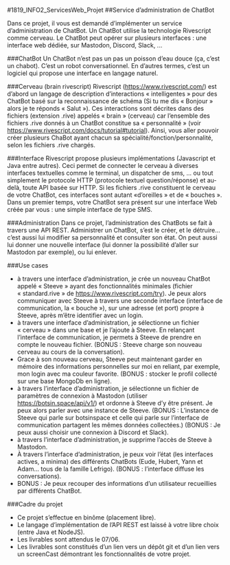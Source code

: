 #1819_INFO2_ServicesWeb_Projet
##Service d’administration de ChatBot

Dans ce projet, il vous est demandé d’implémenter un service d’administration de ChatBot. Un ChatBot utilise la technologie Rivescript comme cerveau. Le ChatBot peut opérer sur plusieurs interfaces : une interface web dédiée, sur Mastodon, Discord, Slack, ... 

###ChatBot
Un ChatBot n’est pas un pas un poisson d’eau douce (ça, c’est un chabot). C’est un robot conversationnel. En d’autres termes, c’est un logiciel qui propose une interface en langage naturel. 

###Cerveau (brain rivescript)
Rivescript (https://www.rivescript.com/) est d’abord un langage de description d’interactions « intelligentes » pour des ChatBot basé sur la reconnaissance de schéma (Si tu me dis « Bonjour » alors je te réponds « Salut »). Ces interactions sont décrites dans des fichiers (extension .rive) appelés « brain » (cerveau) car l’ensemble des fichiers .rive donnés à un ChatBot constitue sa « personnalité » (voir https://www.rivescript.com/docs/tutorial#tutorial). Ainsi, vous aller pouvoir créer plusieurs ChaBot ayant chacun sa spécialité/fonction/personnalité, selon les fichiers .rive chargés.

###Interface
Rivescript propose plusieurs implémentations (Javascript et Java entre autres). Ceci permet de connecter le cerveau à diverses interfaces textuelles comme le terminal, un dispatcher de sms, ... ou tout simplement le protocole HTTP (protocole textuel question/réponse) et au-delà, toute API basée sur HTTP. Si les fichiers .rive constituent le cerveau de votre ChatBot, ces interfaces sont autant «d’oreilles » et de « bouches ». Dans un premier temps, votre ChatBot sera présent sur une interface Web créée par vous : une simple interface de type SMS. 

###Administration
Dans ce projet, l’administration des ChatBots se fait à travers une API REST. Administrer un ChatBot, s’est le créer, et le détruire... c’est aussi lui modifier sa personnalité et consulter son état. On peut aussi lui donner une nouvelle interface (lui donner la possibilité d’aller sur Mastodon par exemple), ou lui enlever.

###Use cases
- à travers une interface d’administration, je crée un nouveau ChatBot appelé « Steeve » ayant des fonctionnalités minimales (fichier « standard.rive » de https://www.rivescript.com/try). Je peux alors communiquer avec Steeve à travers une seconde interface (interface de communication, la « bouche »), sur une adresse (et port) propre à Steeve, après m’être identifier avec un login.
- à travers une interface d’administration, je sélectionne un fichier « cerveau » dans une base et je l’ajoute à Steeve. En relançant l’interface de communication, je permets à Steeve de prendre en compte le nouveau fichier.  (BONUS : Steeve charge son nouveau cerveau au cours de la conversation).
- Grace à son nouveau cerveau, Steeve peut maintenant garder en mémoire des informations personnelles sur moi en reliant, par exemple, mon login avec ma couleur favorite. (BONUS : stocker le profil collecté sur une base MongoDb en ligne).
- à travers l’interface d’administration, je sélectionne un fichier de paramètres de connexion à Mastodon (utiliser https://botsin.space/api/v1/) et ordonne à Steeve d’y être présent. Je peux alors parler avec une instance de Steeve. (BONUS : L’instance de Steeve qui parle sur botsinspace et celle qui parle sur l’interface de communication partagent les mêmes données collectées.) (BONUS : Je peux aussi choisir une connexion à Discord et Slack).
- à travers l’interface d’administration, je supprime l’accès de Steeve à Mastodon.
- À travers l’interface d’administration, je peux voir l’état (les interfaces actives, a minima) des différents ChatBots (Eude, Hubert, Yann et Adam... tous de la famille Lefrigo). (BONUS : l’interface diffuse les conversations).
- BONUS : Je peux recouper des informations d’un utilisateur recueillies par différents ChatBot.

###Cadre du projet
- Ce projet s’effectue en binôme (placement libre). 
- Le langage d’implémentation de l’API REST est laissé à votre libre choix (entre Java et NodeJS). 
- Les livrables sont attendus le 07/06. 
- Les livrables sont constitués d’un lien vers un dépôt git et d’un lien vers un screenCast démontrant les fonctionnalités de votre projet. 

								